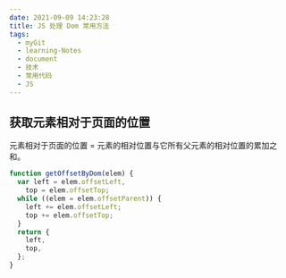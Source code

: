 ```yaml
---
date: 2021-09-09 14:23:28
title: JS 处理 Dom 常用方法
tags:
  - myGit
  - learning-Notes
  - document
  - 技术
  - 常用代码
  - JS
---
```


## 获取元素相对于页面的位置

元素相对于页面的位置 = 元素的相对位置与它所有父元素的相对位置的累加之和。

```js
function getOffsetByDom(elem) {
  var left = elem.offsetLeft,
    top = elem.offsetTop;
  while ((elem = elem.offsetParent)) {
    left += elem.offsetLeft;
    top += elem.offsetTop;
  }
  return {
    left,
    top,
  };
}
```
